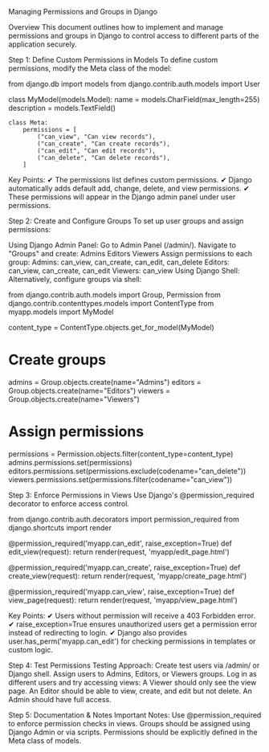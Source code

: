 Managing Permissions and Groups in Django

Overview
This document outlines how to implement and manage permissions and groups in Django to control access to different parts of the application securely.

Step 1: Define Custom Permissions in Models
To define custom permissions, modify the Meta class of the model:

from django.db import models
from django.contrib.auth.models import User

class MyModel(models.Model):
    name = models.CharField(max_length=255)
    description = models.TextField()

    class Meta:
        permissions = [
            ("can_view", "Can view records"),
            ("can_create", "Can create records"),
            ("can_edit", "Can edit records"),
            ("can_delete", "Can delete records"),
        ]


Key Points:
✔ The permissions list defines custom permissions.
✔ Django automatically adds default add, change, delete, and view permissions.
✔ These permissions will appear in the Django admin panel under user permissions.

Step 2: Create and Configure Groups
To set up user groups and assign permissions:

Using Django Admin Panel:
Go to Admin Panel (/admin/).
Navigate to "Groups" and create:
Admins
Editors
Viewers
Assign permissions to each group:
Admins: can_view, can_create, can_edit, can_delete
Editors: can_view, can_create, can_edit
Viewers: can_view
Using Django Shell:
Alternatively, configure groups via shell:

from django.contrib.auth.models import Group, Permission
from django.contrib.contenttypes.models import ContentType
from myapp.models import MyModel

content_type = ContentType.objects.get_for_model(MyModel)

# Create groups
admins = Group.objects.create(name="Admins")
editors = Group.objects.create(name="Editors")
viewers = Group.objects.create(name="Viewers")

# Assign permissions
permissions = Permission.objects.filter(content_type=content_type)
admins.permissions.set(permissions)
editors.permissions.set(permissions.exclude(codename="can_delete"))
viewers.permissions.set(permissions.filter(codename="can_view"))


Step 3: Enforce Permissions in Views
Use Django's @permission_required decorator to enforce access control.

from django.contrib.auth.decorators import permission_required
from django.shortcuts import render

@permission_required('myapp.can_edit', raise_exception=True)
def edit_view(request):
    return render(request, 'myapp/edit_page.html')

@permission_required('myapp.can_create', raise_exception=True)
def create_view(request):
    return render(request, 'myapp/create_page.html')

@permission_required('myapp.can_view', raise_exception=True)
def view_page(request):
    return render(request, 'myapp/view_page.html')

Key Points:
✔ Users without permission will receive a 403 Forbidden error.
✔ raise_exception=True ensures unauthorized users get a permission error instead of redirecting to login.
✔ Django also provides user.has_perm('myapp.can_edit') for checking permissions in templates or custom logic.

Step 4: Test Permissions
Testing Approach:
Create test users via /admin/ or Django shell.
Assign users to Admins, Editors, or Viewers groups.
Log in as different users and try accessing views:
A Viewer should only see the view page.
An Editor should be able to view, create, and edit but not delete.
An Admin should have full access.

Step 5: Documentation & Notes
Important Notes:
Use @permission_required to enforce permission checks in views.
Groups should be assigned using Django Admin or via scripts.
Permissions should be explicitly defined in the Meta class of models.